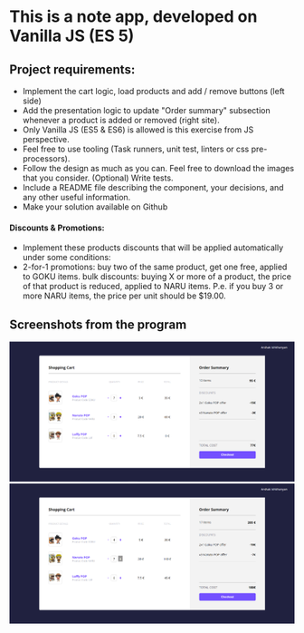 # This is a note app, developed on Vanilla JS (ES 5)

## Project requirements:
- Implement the cart logic, load products and add / remove buttons (left side)
- Add the presentation logic to update "Order summary" subsection whenever a product is added or removed (right site).
- Only Vanilla JS (ES5 & ES6) is allowed is this exercise from JS perspective.
- Feel free to use tooling (Task runners, unit test, linters or css pre-processors).
- Follow the design as much as you can. Feel free to download the images that you consider.
(Optional) Write tests.
- Include a README file describing the component, your decisions, and any other useful information.
- Make your solution available on Github

#### Discounts & Promotions:

- Implement these products discounts that will be applied automatically under some conditions:
- 2-for-1 promotions: buy two of the same product, get one free, applied to GOKU items.
bulk discounts: buying X or more of a product, the price of that product is reduced, applied to NARU items. P.e. if you buy 3 or more NARU items, the price per unit should be $19.00.

## Screenshots from the program

![image1](https://github.com/arshak0/vanilla_js_shopping_cart/blob/master/screenshots%20from%20app/Screenshot_1.png)
![image2](https://github.com/arshak0/vanilla_js_shopping_cart/blob/master/screenshots%20from%20app/Screenshot_2.png)